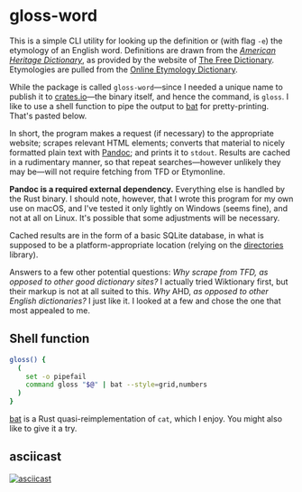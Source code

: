 # gloss-word

This is a simple CLI utility for looking up the definition or (with flag `-e`)
the etymology of an English word. Definitions are drawn from the
[_American Heritage Dictionary_](https://en.wikipedia.org/wiki/The_American_Heritage_Dictionary_of_the_English_Language),
as provided by the website of
[The Free Dictionary](https://www.thefreedictionary.com/). Etymologies are
pulled from the [Online Etymology Dictionary](https://www.etymonline.com/).

While the package is called `gloss-word`—since I needed a unique name to publish
it to [crates.io](https://crates.io/)—the binary itself, and hence the command,
is `gloss`. I like to use a shell function to pipe the output to
[bat](https://github.com/sharkdp/bat) for pretty-printing. That's pasted below.

In short, the program makes a request (if necessary) to the appropriate website;
scrapes relevant HTML elements; converts that material to nicely formatted plain
text with [Pandoc](https://github.com/jgm/pandoc); and prints it to `stdout`.
Results are cached in a rudimentary manner, so that repeat searches—however
unlikely they may be—will not require fetching from TFD or Etymonline.

**Pandoc is a required external dependency.** Everything else is handled by the
Rust binary. I should note, however, that I wrote this program for my own use on
macOS, and I've tested it only lightly on Windows (seems fine), and not at all
on Linux. It's possible that some adjustments will be necessary.

Cached results are in the form of a basic SQLite database, in what is supposed
to be a platform-appropriate location (relying on the
[directories](https://github.com/dirs-dev/directories-rs) library).

Answers to a few other potential questions: _Why scrape from TFD, as opposed to
other good dictionary sites?_ I actually tried Wiktionary first, but their
markup is not at all suited to this. _Why_ AHD, _as opposed to other English
dictionaries?_ I just like it. I looked at a few and chose the one that most
appealed to me.

## Shell function

```sh
gloss() {
  (
    set -o pipefail
    command gloss "$@" | bat --style=grid,numbers
  )
}
```

[bat](https://github.com/sharkdp/bat) is a Rust quasi-reimplementation of `cat`,
which I enjoy. You might also like to give it a try.

## asciicast

[![asciicast](https://asciinema.org/a/K8Dp5YncS2qVRL9965ayESTDC.svg)](https://asciinema.org/a/K8Dp5YncS2qVRL9965ayESTDC)
